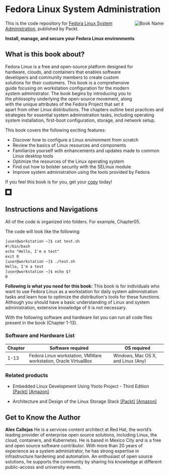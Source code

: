 # Fedora Linux System Administration

<a href="https://www.packtpub.com/product/fedora-linux-system-administration/9781804618400"><img src="https://m.media-amazon.com/images/I/81Ze6pXBrQL._SY425_.jpg" alt="Book Name" height="256px" align="right"></a>

This is the code repository for [Fedora Linux System Administration](https://www.packtpub.com/product/fedora-linux-system-administration/9781804618400), published by Packt.

**Install, manage, and secure your Fedora Linux environments**

## What is this book about?
Fedora Linux is a free and open-source platform designed for hardware, clouds, and containers that enables software developers and community members to create custom solutions for their customers. This book is a comprehensive guide focusing on workstation configuration for the modern system administrator.
The book begins by introducing you to the philosophy underlying the open-source movement, along with the unique attributes of the Fedora Project that set it apart from other Linux distributions. The chapters outline best practices and strategies for essential system administration tasks, including operating system installation, first-boot configuration, storage, and network setup.

This book covers the following exciting features: 
* Discover how to configure a Linux environment from scratch
* Review the basics of Linux resources and components
* Familiarize yourself with enhancements and updates made to common Linux desktop tools
* Optimize the resources of the Linux operating system
* Find out how to bolster security with the SELinux module
* Improve system administration using the tools provided by Fedora

If you feel this book is for you, get your [copy](https://www.amazon.com/Fedora-Linux-System-Administration-environments-ebook/dp/B0C4B6L49P) today!

<a href="https://www.packtpub.com/?utm_source=github&utm_medium=banner&utm_campaign=GitHubBanner"><img src="https://raw.githubusercontent.com/PacktPublishing/GitHub/master/GitHub.png" alt="https://www.packtpub.com/" border="5" /></a>

## Instructions and Navigations
All of the code is organized into folders. For example, Chapter05.

The code will look like the following:
```
[user@workstation ~]$ cat test.sh
#!/bin/bash
echo "Hello, I'm a test"
exit 0
[user@workstation ~]$ ./test.sh
Hello, I'm a test
[user@workstation ~]$ echo $?
0
```

**Following is what you need for this book:**
This book is for individuals who want to use Fedora Linux as a workstation for daily system administration tasks and learn how to optimize the distribution's tools for these functions. Although you should have a basic understanding of Linux and system administration, extensive knowledge of it is not necessary.

With the following software and hardware list you can run all code files present in the book (Chapter 1-13).

### Software and Hardware List

| Chapter  | Software required                                                                                          | OS required                        |
| -------- | -----------------------------------------------------------------------------------------------------------| -----------------------------------|
| 1-13     | Fedora Linux workstation, VMWare workstation, Oracle VirtualBox                                            | Windows, Mac OS X, and Linux (Any) |


### Related products <Other books you may enjoy>
* Embedded Linux Development Using Yocto Project - Third Edition [[Packt]](https://www.packtpub.com/product/embedded-linux-development-using-yocto-project-third-edition/9781804615065) [[Amazon]](https://www.amazon.com/Embedded-Linux-Development-Using-Project/dp/1804615064)

* Architecture and Design of the Linux Storage Stack [[Packt]](https://www.packtpub.com/product/architecture-and-design-of-the-linux-storage-stack/9781837639960) [[Amazon]](https://www.amazon.com/Architecture-Design-Linux-Storage-Stack/dp/1837639965)

## Get to Know the Author
**Alex Callejas**
He is a services content architect at Red Hat, the world’s leading provider of enterprise open source solutions, including Linux, the cloud, containers, and Kubernetes. He is based in Mexico City and is a free and open source software contributor. With more than 20 years of experience as a system administrator, he has strong expertise in infrastructure hardening and automation. An enthusiast of open source solutions, he supports the community by sharing his knowledge at different public-access and university events.
